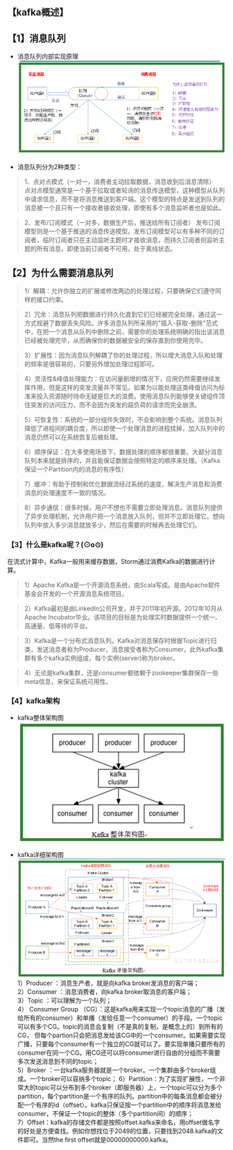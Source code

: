 ## 【kafka概述】

## 【1】消息队列
- 消息队列内部实现原理
![](../99-【img】/MQ/02-kafka-yuanli.png "Optional title")   


- 消息队列分为2种类型：     
>1、点对点模式（一对一，消费者主动拉取数据，消息收到后消息清除）        
点对点模型通常是一个基于拉取或者轮询的消息传送模型，这种模型从队列中请求信息，而不是将消息推送到客户端。这个模型的特点是发送到队列的消息被一个且只有一个接收者接收处理，即使有多个消息监听者也是如此。     

>2、发布/订阅模式（一对多，数据生产后，推送给所有订阅者）
发布订阅模型则是一个基于推送的消息传送模型。发布订阅模型可以有多种不同的订阅者，临时订阅者只在主动监听主题时才接收消息，而持久订阅者则监听主题的所有消息，即使当前订阅者不可用，处于离线状态。


## 【2】为什么需要消息队列
>1）解耦：允许你独立的扩展或修改两边的处理过程，只要确保它们遵守同样的接口约束。

>2）冗余：消息队列把数据进行持久化直到它们已经被完全处理，通过这一方式规避了数据丢失风险。许多消息队列所采用的"插入-获取-删除"范式中，在把一个消息从队列中删除之前，需要你的处理系统明确的指出该消息已经被处理完毕，从而确保你的数据被安全的保存直到你使用完毕。

>3）扩展性：因为消息队列解耦了你的处理过程，所以增大消息入队和处理的频率是很容易的，只要另外增加处理过程即可。     

>4）灵活性&峰值处理能力：在访问量剧增的情况下，应用仍然需要继续发挥作用，但是这样的突发流量并不常见。如果为以能处理这类峰值访问为标准来投入资源随时待命无疑是巨大的浪费。使用消息队列能够使关键组件顶住突发的访问压力，而不会因为突发的超负荷的请求而完全崩溃。

>5）可恢复性：系统的一部分组件失效时，不会影响到整个系统。消息队列降低了进程间的耦合度，所以即使一个处理消息的进程挂掉，加入队列中的消息仍然可以在系统恢复后被处理。

>6）顺序保证：在大多使用场景下，数据处理的顺序都很重要。大部分消息队列本来就是排序的，并且能保证数据会按照特定的顺序来处理。（Kafka保证一个Partition内的消息的有序性）

>7）缓冲：有助于控制和优化数据流经过系统的速度，解决生产消息和消费消息的处理速度不一致的情况。

>8）异步通信：很多时候，用户不想也不需要立即处理消息。消息队列提供了异步处理机制，允许用户把一个消息放入队列，但并不立即处理它。想向队列中放入多少消息就放多少，然后在需要的时候再去处理它们。

### 【3】什么是kafka呢？(⊙o⊙)
在流式计算中，Kafka一般用来缓存数据，Storm通过消费Kafka的数据进行计算。
>1）Apache Kafka是一个开源消息系统，由Scala写成。是由Apache软件基金会开发的一个开源消息系统项目。        

>2）Kafka最初是由LinkedIn公司开发，并于2011年初开源。2012年10月从Apache Incubator毕业。该项目的目标是为处理实时数据提供一个统一、高通量、低等待的平台。     

>3）Kafka是一个分布式消息队列。Kafka对消息保存时根据Topic进行归类，发送消息者称为Producer，消息接受者称为Consumer，此外kafka集群有多个kafka实例组成，每个实例(server)称为broker。        

>4）无论是kafka集群，还是consumer都依赖于zookeeper集群保存一些meta信息，来保证系统可用性。

### 【4】kafka架构
- kafka整体架构图
![](../99-【img】/MQ/03-kafka-zhengti.png "Optional title")     

- kafka详细架构图
![](../99-【img】/MQ/04-kafka-detail.png "Optional title")     
1）Producer ：消息生产者，就是向kafka broker发消息的客户端；       
2）Consumer ：消息消费者，向kafka broker取消息的客户端；     
3）Topic ：可以理解为一个队列；     
4） Consumer Group （CG）：这是kafka用来实现一个topic消息的广播（发给所有的consumer）和单播（发给任意一个consumer）的手段。一个topic可以有多个CG。topic的消息会复制（不是真的复制，是概念上的）到所有的CG，
但每个partion只会把消息发给该CG中的一个consumer。如果需要实现广播，只要每个consumer有一个独立的CG就可以了。要实现单播只要所有的consumer在同一个CG。用CG还可以将consumer进行自由的分组而不需要多次发送消息到不同的topic；      
5）Broker ：一台kafka服务器就是一个broker。一个集群由多个broker组成。一个broker可以容纳多个topic；
6）Partition：为了实现扩展性，一个非常大的topic可以分布到多个broker（即服务器）上，一个topic可以分为多个partition，每个partition是一个有序的队列。partition中的每条消息都会被分配一个有序的id（offset）。kafka只保证按一个partition中的顺序将消息发给consumer，不保证一个topic的整体（多个partition间）的顺序；        
7）Offset：kafka的存储文件都是按照offset.kafka来命名，用offset做名字的好处是方便查找。例如你想找位于2049的位置，只要找到2048.kafka的文件即可。当然the first offset就是00000000000.kafka。     









